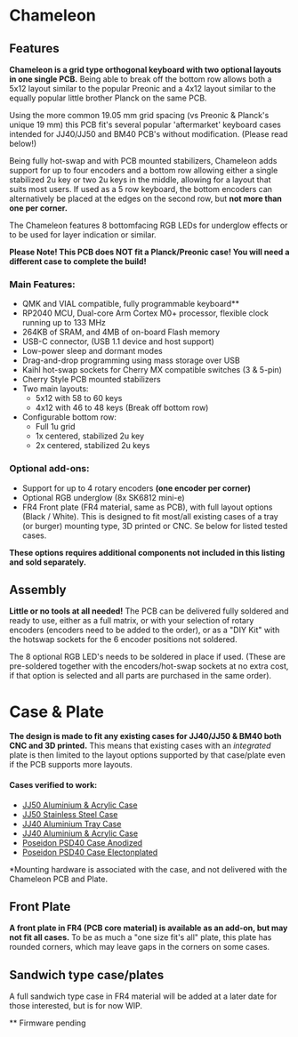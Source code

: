 # Chameleon 

## Features
**Chameleon is a grid type orthogonal keyboard with two optional layouts in one single PCB.** Being able to break off the bottom row allows both a 5x12 layout similar to the popular Preonic and a 4x12 layout similar to the equally popular little brother Planck on the same PCB. 

Using the more common 19.05 mm grid spacing (vs Preonic & Planck's unique 19 mm) this PCB fit's several popular 'aftermarket' keyboard cases intended for JJ40/JJ50 and BM40 PCB's without modification. (Please read below!)

Being fully hot-swap and with PCB mounted stabilizers, Chameleon adds support for up to four encoders and a bottom row allowing either a single stabilized 2u key or two 2u keys in the middle, allowing for a layout that suits most users. If used as a 5 row keyboard, the bottom encoders can alternatively be placed at the edges on the second row, but **not more than one per corner.** 

The Chameleon features 8 bottomfacing RGB LEDs for underglow effects or to be used for layer indication or similar. 

**Please Note! This PCB does NOT fit a Planck/Preonic case! You will need a different case to complete the build!**

### Main Features:
* QMK and VIAL compatible, fully programmable keyboard**
* RP2040 MCU, Dual-core Arm Cortex M0+ processor, flexible clock running up to 133 MHz
* 264KB of SRAM, and 4MB of on-board Flash memory
* USB-C connector, (USB 1.1 device and host support)
* Low-power sleep and dormant modes
* Drag-and-drop programming using mass storage over USB
* Kaihl hot-swap sockets for Cherry MX compatible switches (3 & 5-pin)
* Cherry Style PCB mounted stabilizers
* Two main layouts:
	* 5x12 with 58 to 60 keys
	* 4x12 with 46 to 48 keys (Break off bottom row) 
* Configurable bottom row:
	* Full 1u grid
	* 1x centered, stabilized 2u key
	* 2x centered,  stabilized 2u keys

### Optional add-ons:
* Support for up to 4 rotary encoders **(one encoder per corner)**
* Optional RGB underglow (8x SK6812 mini-e)
* FR4 Front plate (FR4 material, same as PCB), with full layout options (Black / White). This is designed to fit most/all existing cases of a tray (or burger) mounting type, 3D printed or CNC. Se below for listed tested cases.

**These options requires additional components not included in this listing and sold separately.**

## Assembly
**Little or no tools at all needed!** The PCB can be delivered fully soldered and ready to use, either as a full matrix, or with your selection of rotary encoders (encoders need to be added to the order), or as a "DIY Kit" with the hotswap sockets for the 6 encoder positions not soldered.

The 8 optional RGB LED's needs to be soldered in place if used. (These are pre-soldered together with the encoders/hot-swap sockets at no extra cost, if that option is selected and all parts are purchased in the same order).

# Case & Plate
**The design is made to fit any existing cases for JJ40/JJ50 & BM40 both CNC and 3D printed.** This means that existing cases with an *integrated* plate is then limited to the layout options supported by that case/plate even if the PCB supports more layouts. 

#### Cases verified to work:

- [JJ50 Aluminium & Acrylic Case](https://kprepublic.com/collections/jj50-50/products/anodized-aluminium-case-for-jj50-50-custom-keyboard-acrylic-diffuser-rotary-brace-similar-with-preonic)
- [JJ50 Stainless Steel Case](https://kprepublic.com/collections/jj50-50/products/stainless-steel-bent-case-enclosed-case-for-jj50-jj50-50-custom-keyboard-acrylic-panels-acrylic-panel-diffuser-similar-preonic)
- [JJ40 Aluminium Tray Case](https://kprepublic.com/products/anodized-aluminium-jj40-bm40-flat-case-metal-feet-black-sliver-grey-for-40-mini?_pos=1&_sid=b33f69eef&_ss=r)
- [JJ40 Aluminium & Acrylic Case](https://kprepublic.com/products/anodized-aluminium-case-for-jj40-40-custom-keyboard-acrylic-panels-acrylic-diffuser-jj40-rotary-brace-supporter-for-planck?_pos=4&_sid=b33f69eef&_ss=r)
- [Poseidon PSD40 Case Anodized](https://kprepublic.com/products/poseidon-psd40-case-anodized-aluminium-case-for-custom-mechanical-keyboard-black-siver-grey-blue-red-for-jj40-bm40-bm40-rgb?_pos=5&_sid=b33f69eef&_ss=r) 
- [Poseidon PSD40 Case Electonplated](https://kprepublic.com/products/kp-poseidon-psd40-case-electrophoresis-cnc-case-for-custom-mechanical-keyboard-yellow-purple-cyan-white-for-jj40-bm40-bm40-rgb?_pos=6&_sid=b33f69eef&_ss=r)

*Mounting hardware is associated with the case, and not delivered with the Chameleon PCB and Plate.

## Front Plate
**A front plate in FR4 (PCB core material) is available as an add-on, but may not fit all cases.** To be as much a "one size fit's all" plate, this plate has rounded corners, which may leave gaps in the corners on some cases.

## Sandwich type case/plates
A full sandwich type case in FR4 material will be added at a later date for those interested, but is for now WIP.

** Firmware pending
